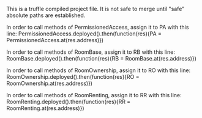 This is a truffle compiled project file.  It is not safe to merge until "safe" absolute paths are established.

In order to call methods of PermissionedAccess, assign it to PA with this line:
PermissionedAccess.deployed().then(function(res){PA = PermissionedAccess.at(res.address)})

In order to call methods of RoomBase, assign it to RB with this line:
RoomBase.deployed().then(function(res){RB = RoomBase.at(res.address)})

In order to call methods of RoomOwnership, assign it to RO with this line:
RoomOwnership.deployed().then(function(res){RO = RoomOwnership.at(res.address)})

In order to call methods of RoomRenting, assign it to RR with this line:
RoomRenting.deployed().then(function(res){RR = RoomRenting.at(res.address)})
